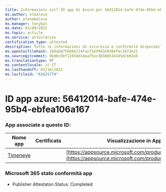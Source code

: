 ```yaml
---
title: Informazioni sull'ID app di Azure per 56412014-bafe-474e-95b4-ebfea106a167
ms.author: elmalova
author: elenamalova
ms.manager: tonybal
ms.date: 03/09/2022
ms.topic: article
ms.service: attestation
certification_type: attested
description: Tutte le informazioni di sicurezza e conformità disponibili per 56412014-bafe-474e-95b4-ebfea106a167.
ms.openlocfilehash: 109ab875688e724facf1bf993e9304f4c1672b22
ms.sourcegitcommit: 0bd8c5bf11934d14ea75ec30388534345dcb02a5
ms.translationtype: MT
ms.contentlocale: it-IT
ms.lasthandoff: 03/10/2022
ms.locfileid: "63421774"
---
```

# <a name="azure-app-id-56412014-bafe-474e-95b4-ebfea106a167"></a>ID app azure: 56412014-bafe-474e-95b4-ebfea106a167


### <a name="apps-associated-with-this-id"></a>App associate a questo ID:
| **Nome app** | **Certificata** | **Visualizzazione in AppSource** |
|--------------|---------------|-----------------------|
| [Timeneye](https://docs.microsoft.com/microsoft-365-app-certification/forward/WA200001950) |  | [https://appsource.microsoft.com/product/office/WA200001950](https://appsource.microsoft.com/product/office/WA200001950) |

### <a name="microsoft-365-app-compliance-status"></a>Microsoft 365 stato conformità app
- Publisher Attestaton Status: Completed
